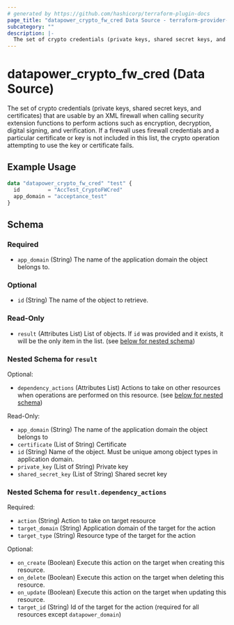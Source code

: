 ```yaml
---
# generated by https://github.com/hashicorp/terraform-plugin-docs
page_title: "datapower_crypto_fw_cred Data Source - terraform-provider-datapower"
subcategory: ""
description: |-
  The set of crypto credentials (private keys, shared secret keys, and certificates) that are usable by an XML firewall when calling security extension functions to perform actions such as encryption, decryption, digital signing, and verification. If a firewall uses firewall credentials and a particular certificate or key is not included in this list, the crypto operation attempting to use the key or certificate fails.
---
```


# datapower_crypto_fw_cred (Data Source)

The set of crypto credentials (private keys, shared secret keys, and certificates) that are usable by an XML firewall when calling security extension functions to perform actions such as encryption, decryption, digital signing, and verification. If a firewall uses firewall credentials and a particular certificate or key is not included in this list, the crypto operation attempting to use the key or certificate fails.

## Example Usage

```terraform
data "datapower_crypto_fw_cred" "test" {
  id         = "AccTest_CryptoFWCred"
  app_domain = "acceptance_test"
}
```

<!-- schema generated by tfplugindocs -->
## Schema

### Required

- `app_domain` (String) The name of the application domain the object belongs to.

### Optional

- `id` (String) The name of the object to retrieve.

### Read-Only

- `result` (Attributes List) List of objects. If `id` was provided and it exists, it will be the only item in the list. (see [below for nested schema](#nestedatt--result))

<a id="nestedatt--result"></a>
### Nested Schema for `result`

Optional:

- `dependency_actions` (Attributes List) Actions to take on other resources when operations are performed on this resource. (see [below for nested schema](#nestedatt--result--dependency_actions))

Read-Only:

- `app_domain` (String) The name of the application domain the object belongs to
- `certificate` (List of String) Certificate
- `id` (String) Name of the object. Must be unique among object types in application domain.
- `private_key` (List of String) Private key
- `shared_secret_key` (List of String) Shared secret key

<a id="nestedatt--result--dependency_actions"></a>
### Nested Schema for `result.dependency_actions`

Required:

- `action` (String) Action to take on target resource
- `target_domain` (String) Application domain of the target for the action
- `target_type` (String) Resource type of the target for the action

Optional:

- `on_create` (Boolean) Execute this action on the target when creating this resource.
- `on_delete` (Boolean) Execute this action on the target when deleting this resource.
- `on_update` (Boolean) Execute this action on the target when updating this resource.
- `target_id` (String) Id of the target for the action (required for all resources except `datapower_domain`)
